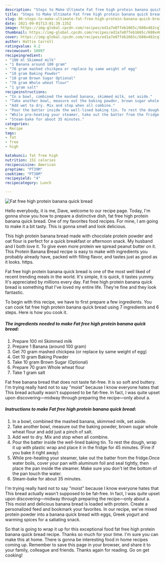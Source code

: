 ```yaml
---
description: "Steps to Make Ultimate Fat free high protein banana quick bread"
title: "Steps to Make Ultimate Fat free high protein banana quick bread"
slug: 86-steps-to-make-ultimate-fat-free-high-protein-banana-quick-bread
date: 2021-09-01T13:01:39.135Z
image: https://img-global.cpcdn.com/recipes/ed1a7e07feb1665c/680x482cq70/fat-free-high-protein-banana-quick-bread-recipe-main-photo.jpg
thumbnail: https://img-global.cpcdn.com/recipes/ed1a7e07feb1665c/680x482cq70/fat-free-high-protein-banana-quick-bread-recipe-main-photo.jpg
cover: https://img-global.cpcdn.com/recipes/ed1a7e07feb1665c/680x482cq70/fat-free-high-protein-banana-quick-bread-recipe-main-photo.jpg
author: Hattie Carroll
ratingvalue: 4.2
reviewcount: 10097
recipeingredient:
- "100 ml Skimmed milk"
- "1 Banana around 100 gram"
- "70 gram mashed chickpea or replace by same weight of egg"
- "10 gram Baking Powder"
- "10 gram Brown Sugar Optional"
- "70 gram Whole wheat flour"
- "1 gram salt"
recipeinstructions:
- "In a bowl, combined the mashed banana, skimmed milk, set aside."
- "Take another bowl, measure out the baking powder, brown sugar whole wheat flour and add just a pinch of salt."
- "Add wet to dry. Mix and stop when all combine."
- "Pour the batter inside the well-lined baking tin. To rest the dough, wrap it up with plastic wrap and place it in the fridge for 45 minutes. (Fine if you bake it right away)"
- "While pre-heating your steamer, take out the batter from the fridge.Once water boils, cover your pan with aluminum foil and seal tightly, then place the pan inside the steamer. Make sure you don&#39;t let the bottom of the pan touch the water."
- "Steam-bake for about 35 minutes."
categories:
- Recipe
tags:
- fat
- free
- high

katakunci: fat free high 
nutrition: 151 calories
recipecuisine: American
preptime: "PT39M"
cooktime: "PT38M"
recipeyield: "4"
recipecategory: Lunch

---
```



![Fat free high protein banana quick bread](https://img-global.cpcdn.com/recipes/ed1a7e07feb1665c/680x482cq70/fat-free-high-protein-banana-quick-bread-recipe-main-photo.jpg)

Hello everybody, it is me, Dave, welcome to our recipe page. Today, I'm gonna show you how to prepare a distinctive dish, fat free high protein banana quick bread. One of my favorites food recipes. For mine, I am going to make it a bit tasty. This is gonna smell and look delicious.

This high protein banana bread made with chocolate protein powder and oat flour is perfect for a quick breakfast or afternoon snack. My husband and I both love it. To give even more protein we spread peanut butter on it. This Protein Banana Bread recipe is easy to make with ingredients you probably already have, packed with filling flavor, and tastes just as good as it looks. https.

Fat free high protein banana quick bread is one of the most well liked of recent trending meals in the world. It's simple, it is quick, it tastes yummy. It's appreciated by millions every day. Fat free high protein banana quick bread is something that I've loved my entire life. They're fine and they look fantastic.


To begin with this recipe, we have to first prepare a few ingredients. You can cook fat free high protein banana quick bread using 7 ingredients and 6 steps. Here is how you cook it.

<!--inarticleads1-->

##### The ingredients needed to make Fat free high protein banana quick bread:

1. Prepare 100 ml Skimmed milk
1. Prepare 1 Banana (around 100 gram)
1. Get 70 gram mashed chickpea (or replace by same weight of egg)
1. Get 10 gram Baking Powder
1. Take 10 gram Brown Sugar (Optional)
1. Prepare 70 gram Whole wheat flour
1. Take 1 gram salt


Fat free banana bread that does not taste fat-free. It is so soft and buttery. I&#39;m trying really hard not to say &#34;moist&#34; because I know everyone hates that This bread actually wasn&#39;t supposed to be fat-free. In fact, I was quite upset upon discovering—midway through preparing the recipe—only about a. 

<!--inarticleads2-->

##### Instructions to make Fat free high protein banana quick bread:

1. In a bowl, combined the mashed banana, skimmed milk, set aside.
1. Take another bowl, measure out the baking powder, brown sugar whole wheat flour and add just a pinch of salt.
1. Add wet to dry. Mix and stop when all combine.
1. Pour the batter inside the well-lined baking tin. To rest the dough, wrap it up with plastic wrap and place it in the fridge for 45 minutes. (Fine if you bake it right away)
1. While pre-heating your steamer, take out the batter from the fridge.Once water boils, cover your pan with aluminum foil and seal tightly, then place the pan inside the steamer. Make sure you don&#39;t let the bottom of the pan touch the water.
1. Steam-bake for about 35 minutes.


I&#39;m trying really hard not to say &#34;moist&#34; because I know everyone hates that This bread actually wasn&#39;t supposed to be fat-free. In fact, I was quite upset upon discovering—midway through preparing the recipe—only about a. This moist and delicious banana bread is loaded with protein. Create a personalized feed and bookmark your favorites. In our recipe, we&#39;ve mixed protein powder into a banana quick bread with eggs, Greek yogurt and warming spices for a satiating snack. 

So that is going to wrap it up for this exceptional food fat free high protein banana quick bread recipe. Thanks so much for your time. I'm sure you can make this at home. There is gonna be interesting food in home recipes coming up. Remember to save this page in your browser, and share it to your family, colleague and friends. Thanks again for reading. Go on get cooking!
